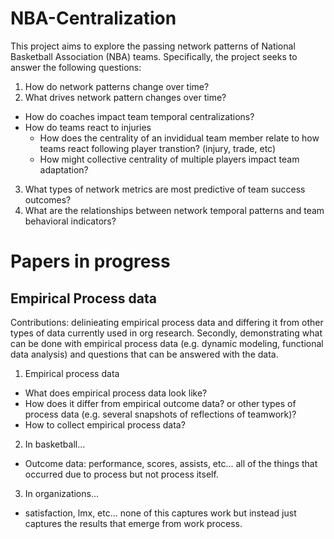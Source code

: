 # NBA-Centralization
This project aims to explore the passing network patterns of National Basketball Association (NBA) teams. Specifically, the project seeks to answer the following questions:

1. How do network patterns change over time?
2. What drives network pattern changes over time?
* How do coaches impact team temporal centralizations?
* How do teams react to injuries
  * How does the centrality of an invididual team member relate to how teams react following player transtion? (injury, trade, etc)
  * How might collective centrality of multiple players impact team adaptation?
3. What types of network metrics are most predictive of team success outcomes?
4. What are the relationships between network temporal patterns and team behavioral indicators?

# Papers in progress
## Empirical Process data
Contributions: delinieating empirical process data and differing it from other types of data currently used in org research. Secondly, demonstrating what can be done with empirical process data (e.g. dynamic modeling, functional data analysis) and questions that can be answered with the data.
1. Empirical process data
* What does empirical process data look like?
* How does it differ from empirical outcome data? or other types of process data (e.g. several snapshots of reflections of teamwork)?
* How to collect empirical process data?
2. In basketball...
* Outcome data: performance, scores, assists, etc... all of the things that occurred due to process but not process itself.
3. In organizations...
* satisfaction, lmx, etc... none of this captures work but instead just captures the results that emerge from work process.
